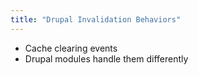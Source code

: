 ```yaml
---
title: "Drupal Invalidation Behaviors"
---
```


- Cache clearing events
- Drupal modules handle them differently

<!-- There are various events in Drupal core that will cause a cache clearing event to happen.

Various modules react to these items in different ways. -->
